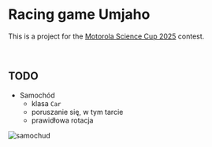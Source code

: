 # Racing game Umjaho

This is a project for the [Motorola Science Cup 2025](https://science-cup.pl/) contest.

<br>

## TODO
- Samochód
  - klasa `Car`
  - poruszanie się, w tym tarcie
  - prawidłowa rotacja
 
![samochud](https://cdn.discordapp.com/attachments/1266365896079970449/1342857599162515487/ezgif-11ecfb260a6705.png?ex=67bb2918&is=67b9d798&hm=f2531bd8f8c46649e588ae741985f2fc84652338447f6ef0325b9eee608e195d&)
